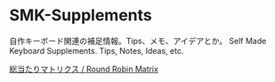 # SMK-Supplements
自作キーボード関連の補足情報。Tips、メモ、アイデアとか。
Self Made Keyboard Supplements. Tips, Notes, Ideas, etc.

[総当たりマトリクス / Round Robin Matrix](./RoundRobinMartix/)
